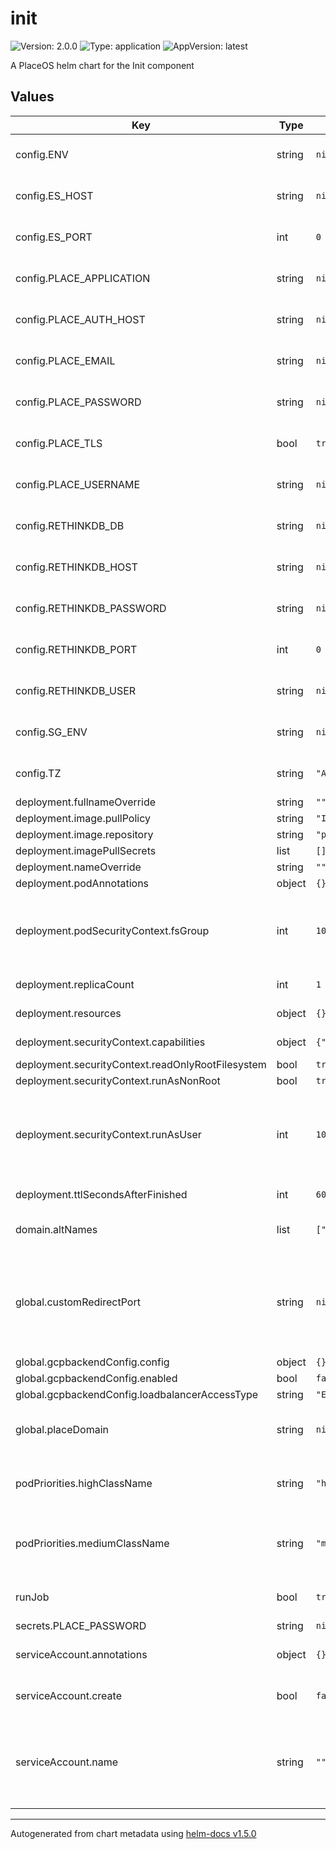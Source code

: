 # init

![Version: 2.0.0](https://img.shields.io/badge/Version-2.0.0-informational?style=flat-square) ![Type: application](https://img.shields.io/badge/Type-application-informational?style=flat-square) ![AppVersion: latest](https://img.shields.io/badge/AppVersion-latest-informational?style=flat-square)

A PlaceOS helm chart for the Init component

## Values

| Key | Type | Default | Description |
|-----|------|---------|-------------|
| config.ENV | string | `nil` | value exposed as environment variable to the pod |
| config.ES_HOST | string | `nil` | value exposed as environment variable to the pod |
| config.ES_PORT | int | `0` | value exposed as environment variable to the pod |
| config.PLACE_APPLICATION | string | `nil` | value exposed as environment variable to the pod |
| config.PLACE_AUTH_HOST | string | `nil` | value exposed as environment variable to the pod |
| config.PLACE_EMAIL | string | `nil` | value exposed as environment variable to the pod |
| config.PLACE_PASSWORD | string | `nil` | value exposed as environment variable to the pod |
| config.PLACE_TLS | bool | `true` | value exposed as environment variable to the pod |
| config.PLACE_USERNAME | string | `nil` | value exposed as environment variable to the pod |
| config.RETHINKDB_DB | string | `nil` | value exposed as environment variable to the pod |
| config.RETHINKDB_HOST | string | `nil` | value exposed as environment variable to the pod |
| config.RETHINKDB_PASSWORD | string | `nil` | value exposed as environment variable to the pod |
| config.RETHINKDB_PORT | int | `0` | value exposed as environment variable to the pod |
| config.RETHINKDB_USER | string | `nil` | value exposed as environment variable to the pod |
| config.SG_ENV | string | `nil` | value exposed as environment variable to the pod |
| config.TZ | string | `"Australia/Sydney"` | value exposed as environment variable to the pod |
| deployment.fullnameOverride | string | `""` |  |
| deployment.image.pullPolicy | string | `"IfNotPresent"` |  |
| deployment.image.repository | string | `"placeos/init"` |  |
| deployment.imagePullSecrets | list | `[]` |  |
| deployment.nameOverride | string | `""` |  |
| deployment.podAnnotations | object | `{}` |  |
| deployment.podSecurityContext.fsGroup | int | `10001` | fsGroup is defined at container build time and in most circumstances should not be changed |
| deployment.replicaCount | int | `1` | number of replicas to deploy |
| deployment.resources | object | `{}` | Pod resources request and limits |
| deployment.securityContext.capabilities | object | `{"drop":["ALL"]}` | Linux Capabilities for the container |
| deployment.securityContext.readOnlyRootFilesystem | bool | `true` |  |
| deployment.securityContext.runAsNonRoot | bool | `true` |  |
| deployment.securityContext.runAsUser | int | `10001` | runAsUser is defined at container build time and in most circumstances should not be changed |
| deployment.ttlSecondsAfterFinished | int | `60` | length of time to retain job |
| domain.altNames | list | `["127.0.0.1"]` | alt names to add to the generated x509 cert |
| global.customRedirectPort | string | `nil` | customRedirectPort the port the API and Frontend services are listening on. Leave as null if using standard ports. ie 80 or 443. |
| global.gcpbackendConfig.config | object | `{}` |  |
| global.gcpbackendConfig.enabled | bool | `false` |  |
| global.gcpbackendConfig.loadbalancerAccessType | string | `"External"` |  |
| global.placeDomain | string | `nil` | placeDomain the initial PlaceOS domain. No default value, Must be set |
| podPriorities.highClassName | string | `"high"` | name for the the podPriority class used by 1st priority PalceOS containers |
| podPriorities.mediumClassName | string | `"medium"` | name for the the podPriority class used by 2nd priority PalceOS containers |
| runJob | bool | `true` | runJob deploys the default init job if set to true |
| secrets.PLACE_PASSWORD | string | `nil` |  |
| serviceAccount.annotations | object | `{}` | Annotations to add to the service account |
| serviceAccount.create | bool | `false` | Specifies whether a service account should be created |
| serviceAccount.name | string | `""` | The name of the service account to use. If not set and create is true, a name is generated using the fullname template |

----------------------------------------------
Autogenerated from chart metadata using [helm-docs v1.5.0](https://github.com/norwoodj/helm-docs/releases/v1.5.0)
